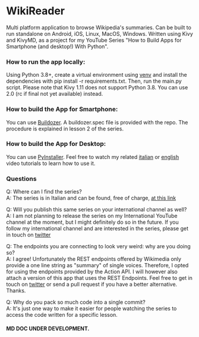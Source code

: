 # WikiReader
Multi platform application to browse Wikipedia's summaries. Can be built to run standalone on Android, iOS, Linux, MacOS, Windows. Written using Kivy and KivyMD, as a project for my YouTube Series "How to Build Apps for Smartphone (and desktop!) With Python".


### How to run the app locally:
Using Python 3.8+, create a virtual environment using [venv](https://docs.python.org/3/library/venv.html) and install the dependencies with pip install -r requirements.txt. Then, run the main.py script. Please note that Kivy 1.11 does not support Python 3.8. You can use 2.0 (rc if final not yet available) instead.


### How to build the App for Smartphone:
You can use [Buildozer](https://github.com/kivy/buildozer). A buildozer.spec file is provided with the repo. The procedure is explained in lesson 2 of the series.


### How to build the App for Desktop:
You can use [PyInstaller](https://github.com/pyinstaller/pyinstaller). Feel free to watch my related [italian](https://youtu.be/BYtSNfEacSo) or [english](https://youtu.be/vg24wionhFg) video tutorials  to learn how to use it.


### Questions

Q: Where can I find the series? \
A: The series is in Italian and can be found, free of charge, [at this link](https://www.youtube.com/playlist?list=PLHUQL6-_n9ZdPfFls4HJIQ1biWOxPI1rG) 

Q: Will you publish this same series on your international channel as well? \
A: I am not planning to release the series on my International YouTube channel at the moment, but I might definitely do so in the future. If you follow my international channel and are interested in the series, please get in touch on [twitter](https://www.twitter.com/pymike00)

Q: The endpoints you are connecting to look very weird: why are you doing so? \
A: I agree! Unfortunately the REST endpoints offered by Wikimedia only provide a one line string as "summary" of single voices. Therefore, I opted for using the endpoints provided by the Action API. I will however also attach a version of this app that uses the REST Endpoints. Feel free to get in touch on [twitter](https://www.twitter.com/pymike00) or send a pull request if you have a better alternative. Thanks.

Q: Why do you pack so much code into a single commit? \
A: It's just one way to make it easier for people watching the series to access the code written for a specific lesson. 





#### MD DOC UNDER DEVELOPMENT.